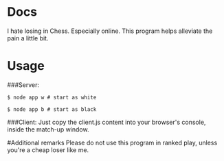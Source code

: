 ﻿# Docs 
I hate losing in Chess. Especially online. This program helps alleviate the pain a little bit.

# Usage
###Server:
```
$ node app w # start as white

$ node app b # start as black
```

###Client:
Just copy the client.js content into your browser's console, inside the match-up window.

#Additional remarks
Please do not use this program in ranked play, unless you're a cheap loser like me.



